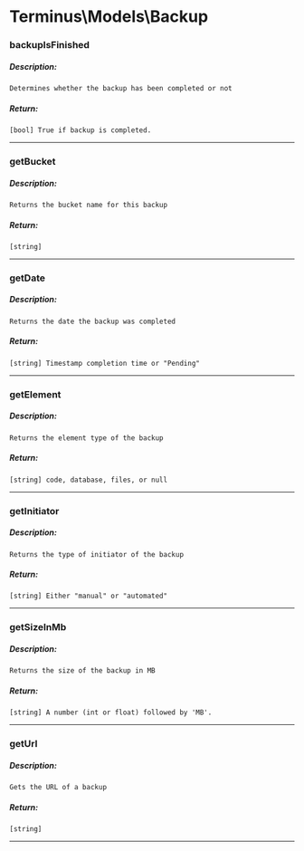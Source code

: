 # Terminus\Models\Backup

### backupIsFinished
##### Description:
    Determines whether the backup has been completed or not

##### Return:
    [bool] True if backup is completed.

---

### getBucket
##### Description:
    Returns the bucket name for this backup

##### Return:
    [string]

---

### getDate
##### Description:
    Returns the date the backup was completed

##### Return:
    [string] Timestamp completion time or "Pending"

---

### getElement
##### Description:
    Returns the element type of the backup

##### Return:
    [string] code, database, files, or null

---

### getInitiator
##### Description:
    Returns the type of initiator of the backup

##### Return:
    [string] Either "manual" or "automated"

---

### getSizeInMb
##### Description:
    Returns the size of the backup in MB

##### Return:
    [string] A number (int or float) followed by 'MB'.

---

### getUrl
##### Description:
    Gets the URL of a backup

##### Return:
    [string]

---

